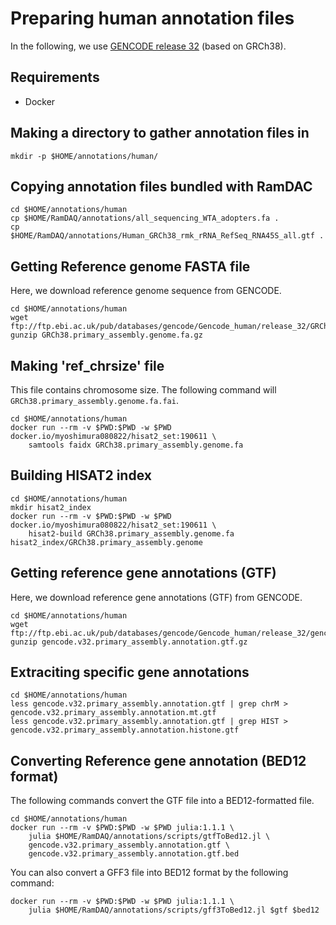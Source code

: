 # Preparing human annotation files

In the following, we use [GENCODE release 32](https://www.gencodegenes.org/human/release_32.html) (based on GRCh38).

## Requirements
- Docker

## Making a directory to gather annotation files in

```
mkdir -p $HOME/annotations/human/
```

## Copying annotation files bundled with RamDAC

```
cd $HOME/annotations/human
cp $HOME/RamDAQ/annotations/all_sequencing_WTA_adopters.fa .
cp $HOME/RamDAQ/annotations/Human_GRCh38_rmk_rRNA_RefSeq_RNA45S_all.gtf .
```

## Getting Reference genome FASTA file

Here, we download reference genome sequence from GENCODE.

```
cd $HOME/annotations/human
wget ftp://ftp.ebi.ac.uk/pub/databases/gencode/Gencode_human/release_32/GRCh38.primary_assembly.genome.fa.gz
gunzip GRCh38.primary_assembly.genome.fa.gz
```
## Making 'ref_chrsize' file
This file contains chromosome size. The following command will `GRCh38.primary_assembly.genome.fa.fai`.

```
cd $HOME/annotations/human
docker run --rm -v $PWD:$PWD -w $PWD docker.io/myoshimura080822/hisat2_set:190611 \
    samtools faidx GRCh38.primary_assembly.genome.fa
```

## Building HISAT2 index

```
cd $HOME/annotations/human
mkdir hisat2_index
docker run --rm -v $PWD:$PWD -w $PWD docker.io/myoshimura080822/hisat2_set:190611 \
    hisat2-build GRCh38.primary_assembly.genome.fa hisat2_index/GRCh38.primary_assembly.genome
```

## Getting reference gene annotations (GTF)
Here, we download reference gene annotations (GTF) from GENCODE.

```
cd $HOME/annotations/human
wget ftp://ftp.ebi.ac.uk/pub/databases/gencode/Gencode_human/release_32/gencode.v32.primary_assembly.annotation.gtf.gz
gunzip gencode.v32.primary_assembly.annotation.gtf.gz
```


## Extraciting specific gene annotations

```
cd $HOME/annotations/human
less gencode.v32.primary_assembly.annotation.gtf | grep chrM > gencode.v32.primary_assembly.annotation.mt.gtf
less gencode.v32.primary_assembly.annotation.gtf | grep HIST > gencode.v32.primary_assembly.annotation.histone.gtf
```


## Converting Reference gene annotation (BED12 format)
The following commands convert the GTF file into a BED12-formatted file.

```
cd $HOME/annotations/human
docker run --rm -v $PWD:$PWD -w $PWD julia:1.1.1 \
    julia $HOME/RamDAQ/annotations/scripts/gtfToBed12.jl \
    gencode.v32.primary_assembly.annotation.gtf \
    gencode.v32.primary_assembly.annotation.gtf.bed
```

You can also convert a GFF3 file into BED12 format by the following command:
```
docker run --rm -v $PWD:$PWD -w $PWD julia:1.1.1 \
    julia $HOME/RamDAQ/annotations/scripts/gff3ToBed12.jl $gtf $bed12
```


